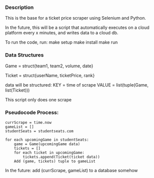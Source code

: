 <h3>Description</h3>
This is the base for a ticket price scraper using Selenium and Python.

In the future, this will be a script that automatically executes on a cloud platform every x minutes,
 and writes data to a cloud db.

 To run the code, run:
 make setup
 make install
 make run

<h3>Data Structures</h3>

Game = struct{team1, team2, volume, date}

Ticket = struct{userName, ticketPrice, rank}

data will be structured:
KEY = time of scrape
VALUE = list(tuple(Game, list(Ticket)))

This script only does one scrape

<h3>Pseudocode Process:</h3>

```
currScrape = time.now
gameList = []
studentSeats = studentseats.com

for each upcomingGame in studentSeats:
    game = Game(upcomingGame data)
    tickets = []
    for each ticket in upcomingGame:
        tickets.append(Ticket(ticket data))
    Add (game, tickets) tuple to gameList

```
In the future: 
add (currScrape, gameList) to a database somehow
